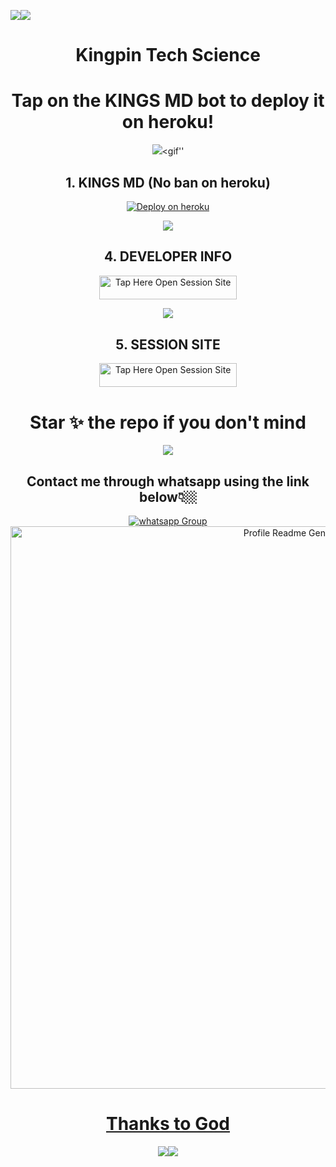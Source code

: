 <a><img src='https://i.imgur.com/LyHic3i.gif'/></a><a><img src='https://i.imgur.com/LyHic3i.gif'/></a>
<div align="center" id="top">
  
  # Kingpin Tech Science

  # Tap on the KINGS MD bot to deploy it on heroku!

<a><img src='https://i.imgur.com/LyHic3i.gif'/><gif'<a>'

##  1. KINGS MD (No ban on heroku)

[![Deploy on heroku](https://www.herokucdn.com/deploy/button.svg)](https://dashboard.heroku.com/new?template=https://github.com/Kingpin321/KINGS-MD)



<a><img src='https://telegra.ph/file/d6f2db280e4ec4d743cb0.jpg'/></a>

##  4. DEVELOPER INFO

<a href="https://github.com/Kingpin321/megbot"><img title="Tap Here Open Session Site" src="https://img.shields.io/badge/DEVELOPER-INFO -h?color=blue&style=for-the-badge&logo=msi" width="220" height="38.45"/></a></p>

<a><img src='https://i.imgur.com/LyHic3i.gif'/></a>

##  5. SESSION SITE

<a href="https://github.com/Kingpin321/SESSION-SITE/tree/main"><img title="Tap Here Open Session Site" src="https://img.shields.io/badge/SESSION-SITE -h?color=yellow&style=for-the-badge&logo=msi" width="220" height="38.45"/></a></p>

# Star ✨ the repo if you don't mind 

<a><img src='https://i.imgur.com/LyHic3i.gif'/></a>

## Contact me through whatsapp using the link below👇🏼

<a href="https://wa.me/254716860343" target="_blank">
    <img alt="whatsapp Group" src="https://img.shields.io/badge/ Whatsapp Support Channel -25D366?style=for-the-badge&logo=whatsapp&logoColor=white" />

<div align="center" id="top">
  <img src="https://profile-readme-generator.com/assets/app.png" width="900" alt="Profile Readme Generator" />

# Thanks to God
<a><img src='https://i.imgur.com/LyHic3i.gif'/></a><a><img src='https://i.imgur.com/LyHic3i.gif'/></a>


